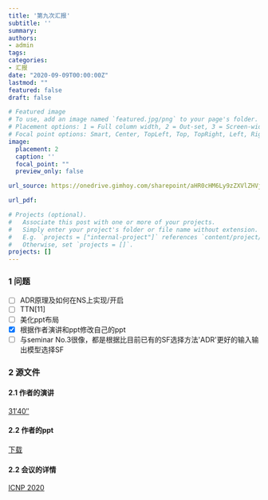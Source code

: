```yaml
---
title: '第九次汇报'
subtitle: ''
summary: 
authors:
- admin
tags:
categories:
- 汇报
date: "2020-09-09T00:00:00Z"
lastmod: ""
featured: false
draft: false

# Featured image
# To use, add an image named `featured.jpg/png` to your page's folder.
# Placement options: 1 = Full column width, 2 = Out-set, 3 = Screen-width
# Focal point options: Smart, Center, TopLeft, Top, TopRight, Left, Right, BottomLeft, Bottom, BottomRight
image:
  placement: 2
  caption: ''
  focal_point: ""
  preview_only: false

url_source: https://onedrive.gimhoy.com/sharepoint/aHR0cHM6Ly9zZXVlZHVjbjEtbXkuc2hhcmVwb2ludC5jb20vOmI6L2cvcGVyc29uYWwvMjIwMjA0NjAxX3NldV9lZHVfY24vRVRIb2JKYTJNRjVQak44Q1RqQkswbHdCQmo1V3NOdTNMczBHVlJ3ZWFzZWZjZz9lPU5rTU1uMA==.mp3

url_pdf: 

# Projects (optional).
#   Associate this post with one or more of your projects.
#   Simply enter your project's folder or file name without extension.
#   E.g. `projects = ["internal-project"]` references `content/project/deep-learning/index.md`.
#   Otherwise, set `projects = []`.
projects: []
---
```


### 1 问题

- [ ] ADR原理及如何在NS上实现/开启
- [ ] TTN[11]
- [ ] 美化ppt布局
- [x] 根据作者演讲和ppt修改自己的ppt
- [ ] 与seminar No.3很像，都是根据比目前已有的SF选择方法'ADR'更好的输入输出模型选择SF

<!--more-->

### 2 源文件


#### 2.1 作者的演讲
[31′40″](https://www.youtube.com/watch?v=-z16odpf_eg&feature=youtu.be)

#### 2.2 作者的ppt
[下载](https://onedrive.gimhoy.com/sharepoint/aHR0cHM6Ly9zZXVlZHVjbjEtbXkuc2hhcmVwb2ludC5jb20vOmI6L2cvcGVyc29uYWwvMjIwMjA0NjAxX3NldV9lZHVfY24vRWExWHZzd0V0dGxEazVjdkc1dDhmTVlCaDFwUm5XbUxLdnA1QzQzWmYyUW9vdz9lPWFCT3RvbA==.mp3)

#### 2.2 会议的详情 
[ICNP 2020](https://icnp20.cs.ucr.edu/program.html#posterdemo)

